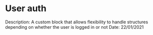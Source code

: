 # User auth

Description: A custom block that allows flexibility to handle structures depending on whether the user is logged in or not
Date: 22/01/2021
